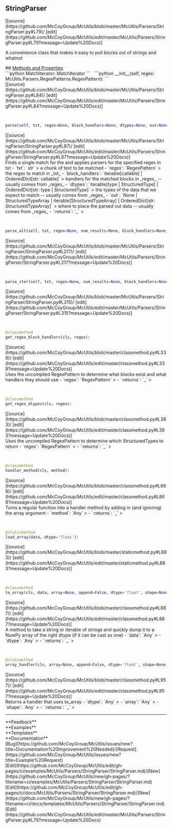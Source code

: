 ## <a id="McUtils.Parsers.StringParser.StringParser">StringParser</a> 

<div class="docs-source-link" markdown="1">
[[source](https://github.com/McCoyGroup/McUtils/blob/master/McUtils/Parsers/StringParser.py#L79)/
[edit](https://github.com/McCoyGroup/McUtils/edit/master/McUtils/Parsers/StringParser.py#L79?message=Update%20Docs)]
</div>

A convenience class that makes it easy to pull blocks out of strings and whatnot







<div class="collapsible-section">
 <div class="collapsible-section collapsible-section-header" markdown="1">
## <a class="collapse-link" data-toggle="collapse" href="#methods" markdown="1"> Methods and Properties</a> <a class="float-right" data-toggle="collapse" href="#methods"><i class="fa fa-chevron-down"></i></a>
 </div>
 <div class="collapsible-section collapsible-section-body collapse show" id="methods" markdown="1">
 ```python
MatchIterator: MatchIterator
```
<a id="McUtils.Parsers.StringParser.StringParser.__init__" class="docs-object-method">&nbsp;</a> 
```python
__init__(self, regex: McUtils.Parsers.RegexPatterns.RegexPattern): 
```
<div class="docs-source-link" markdown="1">
[[source](https://github.com/McCoyGroup/McUtils/blob/master/McUtils/Parsers/StringParser.py#L84)/
[edit](https://github.com/McCoyGroup/McUtils/edit/master/McUtils/Parsers/StringParser.py#L84?message=Update%20Docs)]
</div>


<a id="McUtils.Parsers.StringParser.StringParser.parse" class="docs-object-method">&nbsp;</a> 
```python
parse(self, txt, regex=None, block_handlers=None, dtypes=None, out=None): 
```
<div class="docs-source-link" markdown="1">
[[source](https://github.com/McCoyGroup/McUtils/blob/master/McUtils/Parsers/StringParser/StringParser.py#L87)/
[edit](https://github.com/McCoyGroup/McUtils/edit/master/McUtils/Parsers/StringParser/StringParser.py#L87?message=Update%20Docs)]
</div>
Finds a single match for the and applies parsers for the specified regex in txt
  - `txt`: `str`
    > a chunk of text to be matched
  - `regex`: `RegexPattern`
    > the regex to match in _txt_
  - `block_handlers`: `iterable[callable] | OrderedDict[str: callable]`
    > handlers for the matched blocks in _regex_ -- usually comes from _regex_
  - `dtypes`: `iterable[type | StructuredType] | OrderedDict[str: type | StructuredType]`
    > the types of the data that we expect to match -- usually comes from _regex_
  - `out`: `None | StructuredTypeArray | iterable[StructuredTypeArray] | OrderedDict[str: StructuredTypeArray]`
    > where to place the parsed out data -- usually comes from _regex_
  - `:returns`: `_`
    >


<a id="McUtils.Parsers.StringParser.StringParser.parse_all" class="docs-object-method">&nbsp;</a> 
```python
parse_all(self, txt, regex=None, num_results=None, block_handlers=None, dtypes=None, out=None): 
```
<div class="docs-source-link" markdown="1">
[[source](https://github.com/McCoyGroup/McUtils/blob/master/McUtils/Parsers/StringParser/StringParser.py#L217)/
[edit](https://github.com/McCoyGroup/McUtils/edit/master/McUtils/Parsers/StringParser/StringParser.py#L217?message=Update%20Docs)]
</div>


<a id="McUtils.Parsers.StringParser.StringParser.parse_iter" class="docs-object-method">&nbsp;</a> 
```python
parse_iter(self, txt, regex=None, num_results=None, block_handlers=None, dtypes=None): 
```
<div class="docs-source-link" markdown="1">
[[source](https://github.com/McCoyGroup/McUtils/blob/master/McUtils/Parsers/StringParser/StringParser.py#L315)/
[edit](https://github.com/McCoyGroup/McUtils/edit/master/McUtils/Parsers/StringParser/StringParser.py#L315?message=Update%20Docs)]
</div>


<a id="McUtils.Parsers.StringParser.StringParser.get_regex_block_handlers" class="docs-object-method">&nbsp;</a> 
```python
@classmethod
get_regex_block_handlers(cls, regex): 
```
<div class="docs-source-link" markdown="1">
[[source](https://github.com/McCoyGroup/McUtils/blob/master/classmethod.py#L339)/
[edit](https://github.com/McCoyGroup/McUtils/edit/master/classmethod.py#L339?message=Update%20Docs)]
</div>
Uses the uncompiled RegexPattern to determine what blocks exist and what handlers they should use
  - `regex`: `RegexPattern`
    > 
  - `:returns`: `_`
    >


<a id="McUtils.Parsers.StringParser.StringParser.get_regex_dtypes" class="docs-object-method">&nbsp;</a> 
```python
@classmethod
get_regex_dtypes(cls, regex): 
```
<div class="docs-source-link" markdown="1">
[[source](https://github.com/McCoyGroup/McUtils/blob/master/classmethod.py#L383)/
[edit](https://github.com/McCoyGroup/McUtils/edit/master/classmethod.py#L383?message=Update%20Docs)]
</div>
Uses the uncompiled RegexPattern to determine which StructuredTypes to return
  - `regex`: `RegexPattern`
    > 
  - `:returns`: `_`
    >


<a id="McUtils.Parsers.StringParser.StringParser.handler_method" class="docs-object-method">&nbsp;</a> 
```python
@classmethod
handler_method(cls, method): 
```
<div class="docs-source-link" markdown="1">
[[source](https://github.com/McCoyGroup/McUtils/blob/master/classmethod.py#L868)/
[edit](https://github.com/McCoyGroup/McUtils/edit/master/classmethod.py#L868?message=Update%20Docs)]
</div>
Turns a regular function into a handler method by adding in (and ignoring) the array argument
  - `method`: `Any`
    > 
  - `:returns`: `_`
    >


<a id="McUtils.Parsers.StringParser.StringParser.load_array" class="docs-object-method">&nbsp;</a> 
```python
@staticmethod
load_array(data, dtype='float'): 
```
<div class="docs-source-link" markdown="1">
[[source](https://github.com/McCoyGroup/McUtils/blob/master/staticmethod.py#L883)/
[edit](https://github.com/McCoyGroup/McUtils/edit/master/staticmethod.py#L883?message=Update%20Docs)]
</div>


<a id="McUtils.Parsers.StringParser.StringParser.to_array" class="docs-object-method">&nbsp;</a> 
```python
@classmethod
to_array(cls, data, array=None, append=False, dtype='float', shape=None, pre=None): 
```
<div class="docs-source-link" markdown="1">
[[source](https://github.com/McCoyGroup/McUtils/blob/master/classmethod.py#L887)/
[edit](https://github.com/McCoyGroup/McUtils/edit/master/classmethod.py#L887?message=Update%20Docs)]
</div>
A method to take a string or iterable of strings and quickly dump it to a NumPy array of the right dtype (if it can be cast as one)
  - `data`: `Any`
    > 
  - `dtype`: `Any`
    > 
  - `:returns`: `_`
    >


<a id="McUtils.Parsers.StringParser.StringParser.array_handler" class="docs-object-method">&nbsp;</a> 
```python
@classmethod
array_handler(cls, array=None, append=False, dtype='float', shape=None, pre=None): 
```
<div class="docs-source-link" markdown="1">
[[source](https://github.com/McCoyGroup/McUtils/blob/master/classmethod.py#L957)/
[edit](https://github.com/McCoyGroup/McUtils/edit/master/classmethod.py#L957?message=Update%20Docs)]
</div>
Returns a handler that uses to_array
  - `dtype`: `Any`
    > 
  - `array`: `Any`
    > 
  - `shape`: `Any`
    > 
  - `:returns`: `_`
    >
 </div>
</div>












---


<div markdown="1" class="text-secondary">
<div class="container">
  <div class="row">
   <div class="col" markdown="1">
**Feedback**   
</div>
   <div class="col" markdown="1">
**Examples**   
</div>
   <div class="col" markdown="1">
**Templates**   
</div>
   <div class="col" markdown="1">
**Documentation**   
</div>
   <div class="col" markdown="1">
   
</div>
   <div class="col" markdown="1">
   
</div>
   <div class="col" markdown="1">
   
</div>
</div>
  <div class="row">
   <div class="col" markdown="1">
[Bug](https://github.com/McCoyGroup/McUtils/issues/new?title=Documentation%20Improvement%20Needed)/[Request](https://github.com/McCoyGroup/McUtils/issues/new?title=Example%20Request)   
</div>
   <div class="col" markdown="1">
[Edit](https://github.com/McCoyGroup/McUtils/edit/gh-pages/ci/examples/McUtils/Parsers/StringParser/StringParser.md)/[New](https://github.com/McCoyGroup/McUtils/new/gh-pages/?filename=ci/examples/McUtils/Parsers/StringParser/StringParser.md)   
</div>
   <div class="col" markdown="1">
[Edit](https://github.com/McCoyGroup/McUtils/edit/gh-pages/ci/docs/McUtils/Parsers/StringParser/StringParser.md)/[New](https://github.com/McCoyGroup/McUtils/new/gh-pages/?filename=ci/docs/templates/McUtils/Parsers/StringParser/StringParser.md)   
</div>
   <div class="col" markdown="1">
[Edit](https://github.com/McCoyGroup/McUtils/edit/master/McUtils/Parsers/StringParser.py#L79?message=Update%20Docs)   
</div>
   <div class="col" markdown="1">
   
</div>
   <div class="col" markdown="1">
   
</div>
   <div class="col" markdown="1">
   
</div>
</div>
</div>
</div>